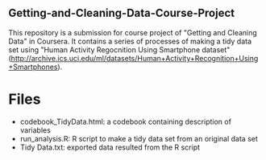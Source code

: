 ## Getting-and-Cleaning-Data-Course-Project

This repository is a submission for course project of "Getting and Cleaning Data" in Coursera.
It contains a series of processes of making a tidy data set using "Human Activity Regocnition Using Smartphone dataset" (http://archive.ics.uci.edu/ml/datasets/Human+Activity+Recognition+Using+Smartphones).


# Files
- codebook_TidyData.html: a codebook containing description of variables
- run_analysis.R: R script to make a tidy data set from an original data set
- Tidy Data.txt: exported data resulted from the R script